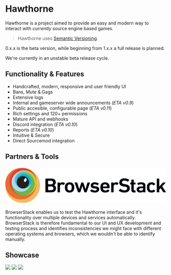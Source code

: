 # Hawthorne

Hawthorne is a project aimed to provide an easy and modern way to interact with _currently_ source engine based games.

> Hawthorne uses [Semantic Versioning][1].

0.x.x is the beta version, while beginning from 1.x.x a full release is planned.

We're currently in an unstable beta release cycle.

## Functionality & Features
* Handcrafted, modern, responsive and user friendly UI
* Bans, Mute & Gags
* Extensive logs
* Internal and gameserver wide announcements (_ETA v0.9_)
* Public accesible, configurable page (_ETA v0.11_)
* Rich settings and 120+ permissions
* Mature API and webhooks
* Discord integration (_ETA v0.10_)
* Reports (_ETA v0.10_)
* Intuitive & Secure
* Direct Sourcemod integration

## Partners & Tools
### [![](docs/images/browserstack.png)](https://www.browserstack.com)
BrowserStack enables us to test the Hawthorne interface and it's functionality over multiple devices and services automatically. BrowserStack is therefore fundamental to our UI and UX development and testing process and identifies inconsistencies we might face with different operating systems and browsers, which we wouldn't be able to identify manually.

## Showcase
![][image-1]
![][image-2]
![][image-3]

[1]:  https://semver.org/

[image-1]:  docs/images/1.png
[image-2]:  docs/images/7.png
[image-3]:  docs/images/5.png
